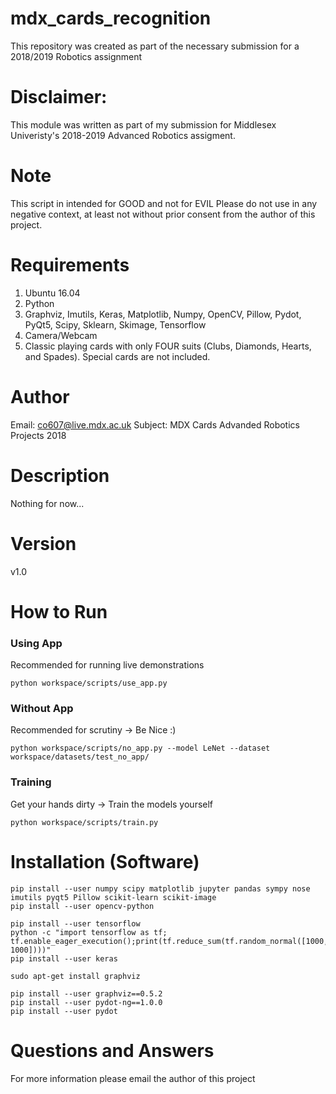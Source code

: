 # mdx_cards_recognition
This repository was created as part of the necessary submission for a 2018/2019 Robotics assignment

# Disclaimer:
This module was written as part of my submission for Middlesex Univeristy's 2018-2019 Advanced Robotics assigment.

# Note
This script in intended for GOOD and not for EVIL
Please do not use in any negative context, at least not without prior consent from
the author of this project.

# Requirements
1. Ubuntu 16.04
2. Python
3. Graphviz, Imutils, Keras, Matplotlib, Numpy, OpenCV, Pillow, Pydot, PyQt5, Scipy, Sklearn, Skimage, Tensorflow
4. Camera/Webcam
5. Classic playing cards with only FOUR suits (Clubs, Diamonds, Hearts, and Spades).
   Special cards are not included.

# Author
Email: co607@live.mdx.ac.uk
Subject: MDX Cards Advanded Robotics Projects 2018

# Description
Nothing for now...

# Version
v1.0

# How to Run
### Using App
Recommended for running live demonstrations

```
python workspace/scripts/use_app.py
```

### Without App
Recommended for scrutiny -> Be Nice :)

```
python workspace/scripts/no_app.py --model LeNet --dataset workspace/datasets/test_no_app/
```

### Training
Get your hands dirty -> Train the models yourself

```
python workspace/scripts/train.py
```

# Installation (Software)
```
pip install --user numpy scipy matplotlib jupyter pandas sympy nose imutils pyqt5 Pillow scikit-learn scikit-image
pip install --user opencv-python

pip install --user tensorflow
python -c "import tensorflow as tf; tf.enable_eager_execution();print(tf.reduce_sum(tf.random_normal([1000, 1000])))"
pip install --user keras

sudo apt-get install graphviz

pip install --user graphviz==0.5.2
pip install --user pydot-ng==1.0.0
pip install --user pydot
```

# Questions and Answers
For more information please email the author of this project